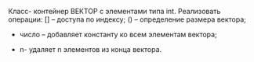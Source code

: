 Класс- контейнер ВЕКТОР с элементами типа int.
Реализовать операции:
[] – доступа по индексу;
() – определение размера вектора;
+ число – добавляет константу ко всем элементам вектора;
- n- удаляет n элементов из конца вектора.
